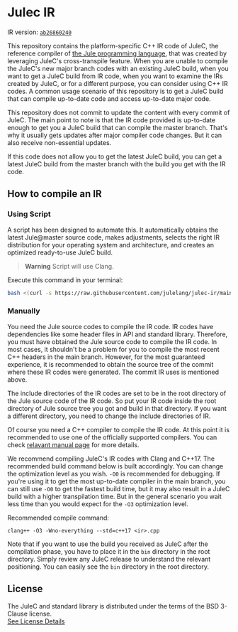 # Julec IR

IR version: [`ab26860240`](https://github.com/julelang/jule/tree/ab2686024011008b53dde6d1ff26fe9015a2c16a)

This repository contains the platform-specific C++ IR code of JuleC, the reference compiler of [the Jule programming language](https://github.com/julelang/jule), that was created by leveraging JuleC's cross-transpile feature.
When you are unable to compile the JuleC's new major branch codes with an existing JuleC build, when you want to get a JuleC build from IR code, when you want to examine the IRs created by JuleC, or for a different purpose, you can consider using C++ IR codes.
A common usage scenario of this repository is to get a JuleC build that can compile up-to-date code and access up-to-date major code.

This repository does not commit to update the content with every commit of JuleC.
The main point to note is that the IR code provided is up-to-date enough to get you a JuleC build that can compile the master branch.
That's why it usually gets updates after major compiler code changes.
But it can also receive non-essential updates.

If this code does not allow you to get the latest JuleC build, you can get a latest JuleC build from the master branch with the build you get with the IR code.


## How to compile an IR

### Using Script

A script has been designed to automate this. It automatically obtains the latest Jule@master source code, makes adjustments, selects the right IR distribution for your operating system and architecture, and creates an optimized ready-to-use JuleC build.

> **Warning**
> Script will use Clang.


Execute this command in your terminal:
```bash
bash <(curl -s https://raw.githubusercontent.com/julelang/julec-ir/main/compile-ir.sh)
```

### Manually

You need the Jule source codes to compile the IR code.
IR codes have dependencies like some header files in API and standard library.
Therefore, you must have obtained the Jule source code to compile the IR code.
In most cases, it shouldn't be a problem for you to compile the most recent C++ headers in the main branch.
However, for the most guaranteed experience, it is recommended to obtain the source tree of the commit where these IR codes were generated.
The commit IR uses is mentioned above.

The include directories of the IR codes are set to be in the root directory of the Jule source code of the IR code.
So put your IR code inside the root directory of Jule source tree you got and build in that directory.
If you want a different directory, you need to change the include directories of IR.

Of course you need a C++ compiler to compile the IR code.
At this point it is recommended to use one of the officially supported compilers.
You can check [relavant manual page](https://manual.jule.dev/compiler/backend) for more details.

We recommend compiling JuleC's IR codes with Clang and C++17.
The recommended build command below is built accordingly.
You can change the optimization level as you wish.
`-O0` is recommended for debugging.
If you're using it to get the most up-to-date compiler in the main branch, you can still use `-O0` to get the fastest build time, but it may also result in a JuleC build with a higher transpilation time.
But in the general scenario you wait less time than you would expect for the `-O3` optimization level.

Recommended compile command:
```
clang++ -O3 -Wno-everything --std=c++17 <ir>.cpp
```

Note that if you want to use the build you received as JuleC after the compilation phase, you have to place it in the `bin` directory in the root directory.
Simply review any JuleC release to understand the relevant positioning.
You can easily see the `bin` directory in the root directory.

## License

The JuleC and standard library is distributed under the terms of the BSD 3-Clause license. \
[See License Details](./LICENSE)
